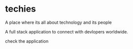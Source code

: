 # techies
A place where its all about technology and its people


A full stack application to connect with devlopers worldwide.

check the application 
